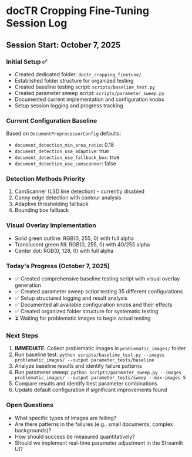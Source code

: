 # docTR Cropping Fine-Tuning Session Log

## Session Start: October 7, 2025

### Initial Setup ✅
- Created dedicated folder: `doctr_cropping_finetune/`
- Established folder structure for organized testing
- Created baseline testing script: `scripts/baseline_test.py`
- Created parameter sweep script: `scripts/parameter_sweep.py`
- Documented current implementation and configuration knobs
- Setup session logging and progress tracking

### Current Configuration Baseline
Based on `DocumentPreprocessorConfig` defaults:
- `document_detection_min_area_ratio`: 0.18
- `document_detection_use_adaptive`: true
- `document_detection_use_fallback_box`: true
- `document_detection_use_camscanner`: false

### Detection Methods Priority
1. CamScanner (LSD line detection) - currently disabled
2. Canny edge detection with contour analysis
3. Adaptive thresholding fallback
4. Bounding box fallback

### Visual Overlay Implementation
- Solid green outline: RGB(0, 255, 0) with full alpha
- Translucent green fill: RGB(0, 255, 0) with 40/255 alpha
- Center dot: RGB(0, 128, 0) with full alpha

### Today's Progress (October 7, 2025)
- ✅ Created comprehensive baseline testing script with visual overlay generation
- ✅ Created parameter sweep script testing 35 different configurations
- ✅ Setup structured logging and result analysis
- ✅ Documented all available configuration knobs and their effects
- ✅ Created organized folder structure for systematic testing
- ⏳ Waiting for problematic images to begin actual testing

### Next Steps
1. **IMMEDIATE**: Collect problematic images in `problematic_images/` folder
2. Run baseline test: `python scripts/baseline_test.py --images problematic_images/ --output parameter_tests/baseline`
3. Analyze baseline results and identify failure patterns
4. Run parameter sweep: `python scripts/parameter_sweep.py --images problematic_images/ --output parameter_tests/sweep --max-images 5`
5. Compare results and identify best parameter combinations
6. Update default configuration if significant improvements found

### Open Questions
- What specific types of images are failing?
- Are there patterns in the failures (e.g., small documents, complex backgrounds)?
- How should success be measured quantitatively?
- Should we implement real-time parameter adjustment in the Streamlit UI?
